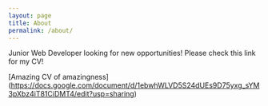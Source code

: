 ```yaml
---
layout: page
title: About
permalink: /about/
---
```


Junior Web Developer looking for new opportunities! Please check this link for my CV!

[Amazing CV of amazingness] (https://docs.google.com/document/d/1ebwhWLVD5S24dUEs9D75yxg_sYM3pXbz4iT81CiDMT4/edit?usp=sharing)
